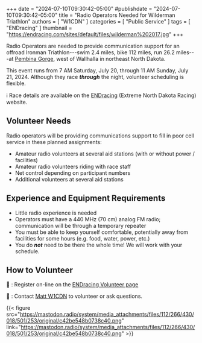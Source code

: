 +++
date = "2024-07-10T09:30:42-05:00"
#publishdate = "2024-07-10T09:30:42-05:00"
title = "Radio Operators Needed for Wilderman Triathlon"
authors = [ "W1CDN" ]
categories = [ "Public Service" ]
tags = [ "ENDracing" ]
thumbnail = "https://endracing.com/sites/default/files/wilderman%202017.jpg"
+++

Radio Operators are needed to provide communication support for an
offroad Ironman Triathlon---swim 2.4 miles, bike 112 miles, run 26.2
miles---at
[Pembina Gorge](https://maps.app.goo.gl/nFumetZbf9F7NFxd8),
 west of Wallhalla in northeast North Dakota.

This event runs from 7 AM Saturday, July 20, through 11 AM Sunday, July
21, 2024. Although they race ***through*** the night, volunteer scheduling is
flexible.
<!--more-->

:information_source: Race details are available on the
[ENDracing]( https://endracing.com/wilderman) (Extreme North Dakota Racing)
website.

## Volunteer Needs

Radio operators will be providing communications support to fill in poor cell
service in these planned assignments:

* Amateur radio volunteers at several aid stations (with or without power / facilities)
* Amateur radio volunteers riding with race staff
* Net control depending on participant numbers
* Additional volunteers at several aid stations

## Experience and Equipment Requirements

* Little radio experience is needed
* Operators must have a 440 MHz (70 cm) analog FM radio; communication will be through a temporary repeater
* You must be able to keep yourself comfortable, potentially away from facilities for some hours (e.g. food, water, power, etc.)
* You do ***not*** need to be there the whole time! We will work with your schedule.

## How to Volunteer

:link:
: Register on-line on the
[ENDracing Volunteer page](https://endracing.com/volunteer)

:email:
: Contact [Matt W1CDN](mailto:hello@endracing.com)
to volunteer or ask questions.

{{< figure
src="https://mastodon.radio/system/media_attachments/files/112/266/430/018/501/253/original/c42be548b0738c40.png" link="https://mastodon.radio/system/media_attachments/files/112/266/430/018/501/253/original/c42be548b0738c40.png" >}}
<!--
Volunteer/spectator map shows potential aid stations and volunteer locations. Start is at Mt. Carmel reservoir. TA2 is transition from bike to run. Finish is at Frost Fire.
-->
